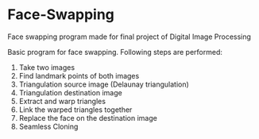 # Face-Swapping
Face swapping program made for final project of Digital Image Processing

Basic program for face swapping. Following steps are performed:
1. Take two images
2. Find landmark points of both images
3. Triangulation source image (Delaunay triangulation)
4. Triangulation destination image
5. Extract and warp triangles
6. Link the warped triangles together
7. Replace the face on the destination image
8. Seamless Cloning

